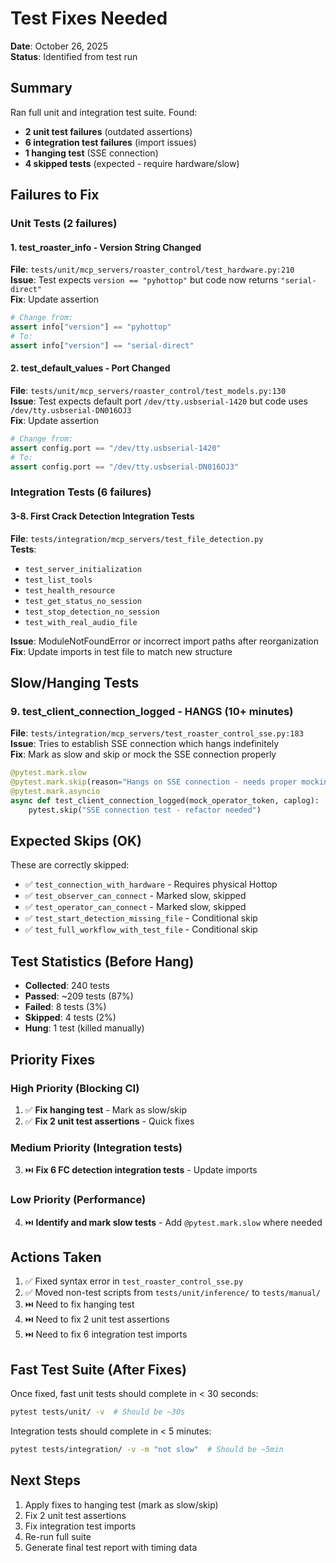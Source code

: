 # Test Fixes Needed

**Date**: October 26, 2025  
**Status**: Identified from test run

## Summary

Ran full unit and integration test suite. Found:
- **2 unit test failures** (outdated assertions)
- **6 integration test failures** (import issues)
- **1 hanging test** (SSE connection)
- **4 skipped tests** (expected - require hardware/slow)

## Failures to Fix

### Unit Tests (2 failures)

#### 1. test_roaster_info - Version String Changed
**File**: `tests/unit/mcp_servers/roaster_control/test_hardware.py:210`  
**Issue**: Test expects `version == "pyhottop"` but code now returns `"serial-direct"`  
**Fix**: Update assertion
```python
# Change from:
assert info["version"] == "pyhottop"
# To:
assert info["version"] == "serial-direct"
```

#### 2. test_default_values - Port Changed  
**File**: `tests/unit/mcp_servers/roaster_control/test_models.py:130`  
**Issue**: Test expects default port `/dev/tty.usbserial-1420` but code uses `/dev/tty.usbserial-DN016OJ3`  
**Fix**: Update assertion  
```python
# Change from:
assert config.port == "/dev/tty.usbserial-1420"
# To:
assert config.port == "/dev/tty.usbserial-DN016OJ3"
```

### Integration Tests (6 failures)

#### 3-8. First Crack Detection Integration Tests
**File**: `tests/integration/mcp_servers/test_file_detection.py`  
**Tests**:
- `test_server_initialization`
- `test_list_tools`
- `test_health_resource`
- `test_get_status_no_session`
- `test_stop_detection_no_session`
- `test_with_real_audio_file`

**Issue**: ModuleNotFoundError or incorrect import paths after reorganization  
**Fix**: Update imports in test file to match new structure

## Slow/Hanging Tests

### 9. test_client_connection_logged - HANGS (10+ minutes)
**File**: `tests/integration/mcp_servers/test_roaster_control_sse.py:183`  
**Issue**: Tries to establish SSE connection which hangs indefinitely  
**Fix**: Mark as slow and skip or mock the SSE connection properly

```python
@pytest.mark.slow
@pytest.mark.skip(reason="Hangs on SSE connection - needs proper mocking")
@pytest.mark.asyncio
async def test_client_connection_logged(mock_operator_token, caplog):
    pytest.skip("SSE connection test - refactor needed")
```

## Expected Skips (OK)

These are correctly skipped:
- ✅ `test_connection_with_hardware` - Requires physical Hottop
- ✅ `test_observer_can_connect` - Marked slow, skipped 
- ✅ `test_operator_can_connect` - Marked slow, skipped
- ✅ `test_start_detection_missing_file` - Conditional skip
- ✅ `test_full_workflow_with_test_file` - Conditional skip

## Test Statistics (Before Hang)

- **Collected**: 240 tests
- **Passed**: ~209 tests (87%)
- **Failed**: 8 tests (3%)
- **Skipped**: 4 tests (2%)
- **Hung**: 1 test (killed manually)

## Priority Fixes

### High Priority (Blocking CI)
1. ✅ **Fix hanging test** - Mark as slow/skip
2. ✅ **Fix 2 unit test assertions** - Quick fixes

### Medium Priority (Integration tests)
3. ⏭️ **Fix 6 FC detection integration tests** - Update imports

### Low Priority (Performance)
4. ⏭️ **Identify and mark slow tests** - Add `@pytest.mark.slow` where needed

## Actions Taken

1. ✅ Fixed syntax error in `test_roaster_control_sse.py`
2. ✅ Moved non-test scripts from `tests/unit/inference/` to `tests/manual/`
3. ⏭️ Need to fix hanging test
4. ⏭️ Need to fix 2 unit test assertions
5. ⏭️ Need to fix 6 integration test imports

## Fast Test Suite (After Fixes)

Once fixed, fast unit tests should complete in < 30 seconds:
```bash
pytest tests/unit/ -v  # Should be ~30s
```

Integration tests should complete in < 5 minutes:
```bash
pytest tests/integration/ -v -m "not slow"  # Should be ~5min
```

## Next Steps

1. Apply fixes to hanging test (mark as slow/skip)
2. Fix 2 unit test assertions
3. Fix integration test imports
4. Re-run full suite
5. Generate final test report with timing data
